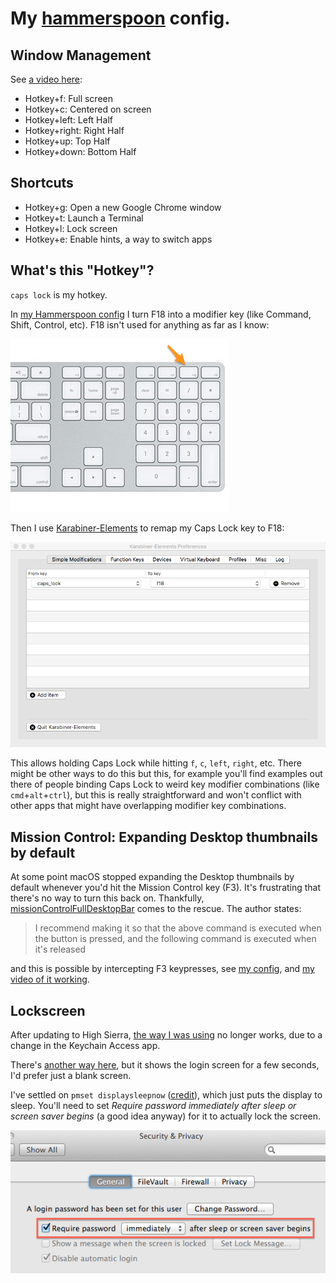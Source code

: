 # My [hammerspoon](http://www.hammerspoon.org/) config.

## Window Management

See [a video here](https://youtu.be/OjS6LqKEPcA):

* Hotkey+f: Full screen
* Hotkey+c: Centered on screen
* Hotkey+left: Left Half
* Hotkey+right: Right Half
* Hotkey+up: Top Half
* Hotkey+down: Bottom Half

## Shortcuts

* Hotkey+g: Open a new Google Chrome window
* Hotkey+t: Launch a Terminal
* Hotkey+l: Lock screen
* Hotkey+e: Enable hints, a way to switch apps

## What's this "Hotkey"?

`caps lock` is my hotkey.

In [my Hammerspoon config](https://github.com/skehlet/hammerspoon/blob/master/init.lua#L45) I turn F18 into a modifier key (like
Command, Shift, Control, etc). F18 isn't used for anything as far as I know:

![F18](apple-wireless-keyboard-numeric.png?raw=true "F18")

Then I use [Karabiner-Elements](https://github.com/tekezo/Karabiner-Elements) to remap my Caps Lock key to F18:

![How to configure Karabiner-Elements](Karabiner-Elements.png?raw=true "How to configure Karabiner-Elements")

This allows holding Caps Lock while hitting `f`, `c`, `left`, `right`, etc. There might be other ways to do this but this, for example you'll find examples out there of people binding Caps Lock to weird key modifier combinations (like `cmd`+`alt`+`ctrl`), but this is really straightforward and won't conflict with other apps that might have overlapping modifier key combinations.

## Mission Control: Expanding Desktop thumbnails by default

At some point macOS stopped expanding the Desktop thumbnails by default whenever you'd hit the Mission Control key (F3). It's frustrating that there's no way to turn this back on. Thankfully, [missionControlFullDesktopBar](https://github.com/briankendall/missionControlFullDesktopBar) comes to the rescue. The author states:

> I recommend making it so that the above command is executed when the button is pressed, and the following command is executed when it's released

and this is possible by intercepting F3 keypresses, see [my config](https://github.com/skehlet/hammerspoon/blob/master/init.lua#L118), and [my video of it working](https://youtu.be/K0PgxgLWZM4).

## Lockscreen

After updating to High Sierra, [the way I was using](https://apple.stackexchange.com/a/123738) no longer works, due to a change in the Keychain Access app.

There's [another way here](https://stackoverflow.com/a/26492632), but it shows the login screen for a few seconds, I'd prefer just a blank screen.

I've settled on `pmset displaysleepnow` ([credit](https://apple.stackexchange.com/a/111493)), which just puts the display to sleep. You'll need to set _Require password immediately after sleep or screen saver begins_ (a good idea anyway) for it to actually lock the screen.

![Require password immediately after sleep or screen saver begins](L851F.png?raw=true "Require password immediately after sleep or screen saver begins")
